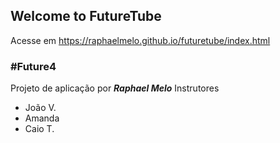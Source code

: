 ## Welcome to FutureTube

Acesse em https://raphaelmelo.github.io/futuretube/index.html

### #Future4

Projeto de aplicação por ***Raphael Melo***
Instrutores
- João V.
- Amanda 
- Caio T.
 
